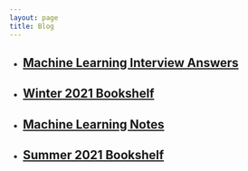 ```yaml
---
layout: page
title: Blog
---
```

* ## [**Machine Learning Interview Answers**](/blog/ml_interview)
* ## [**Winter 2021 Bookshelf**](/blog/bookshelf_winter)
* ## [**Machine Learning Notes**](/blog/ml_notes)
* ## [**Summer 2021 Bookshelf**](/blog/bookshelf) 
